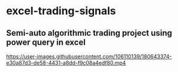 # excel-trading-signals
## Semi-auto algorithmic trading project using power query in excel



https://user-images.githubusercontent.com/106110139/180643374-e30a87d3-de58-4431-a8dd-f9c08a4edf80.mp4

